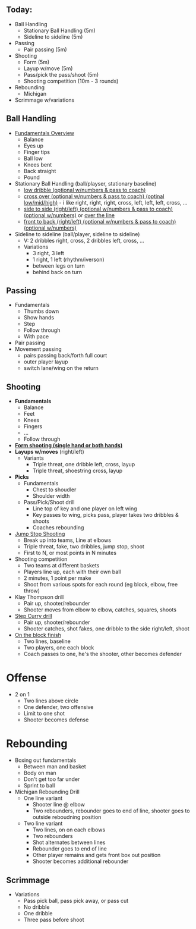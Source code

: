 ## Today:

- Ball Handling
  - Stationary Ball Handling (5m)
  - Sideline to sideline (5m)
- Passing
  - Pair passing (5m)
- Shooting
  - Form (5m)
  - Layup w/move (5m)
  - Pass/pick the pass/shoot (5m)
  - Shooting competition (10m - 3 rounds)
- Rebounding
  - Michigan
- Scrimmage w/variations



## Ball Handling

- [Fundamentals Overview](https://www.youtube.com/watch?v=BmLZlub1D60&list=PLpuFCISxNROJiWWXJmkasd84-SXwUqKjR&index=5)
  - Balance
  - Eyes up
  - Finger tips
  - Ball low
  - Knees bent
  - Back straight
  - Pound
- Stationary Ball Handling (ball/playser, stationary baseline)
  - [low dribble (optional w/numbers & pass to coach)](https://www.youtube.com/watch?v=qBkSOtWQe4o&list=PLpuFCISxNROJiWWXJmkasd84-SXwUqKjR&index=52)
  - [cross over (optional w/numbers & pass to coach) (optinal low/mid/high)](https://www.youtube.com/watch?v=2_Nqc7eXkBM&list=PLpuFCISxNROJiWWXJmkasd84-SXwUqKjR&index=50) - i like right, right, right, cross, left, left, left, cross, ...
  - [side to side (right/left) (optional w/numbers & pass to coach) (optional w/numbers)](https://www.youtube.com/watch?v=L6Po2gUpcFA&list=PLpuFCISxNROJiWWXJmkasd84-SXwUqKjR&index=45) or [over the line](https://www.youtube.com/watch?v=LrqfDY8JRtE&list=PLpuFCISxNROJiWWXJmkasd84-SXwUqKjR&index=34)
  - [front to back (right/left) (optional w/numbers &  pass to coach) (optional w/numbers)](https://www.youtube.com/watch?v=kKh0G1xzN2k&list=PLpuFCISxNROJiWWXJmkasd84-SXwUqKjR&index=44)
- Sideline to sideline (ball/player, sideline to sideline)
  - V: 2 dribbles right, cross, 2 dribbles left, cross, ...
  - Variations
    - 3 right, 3 left
    - 1 right, 1 left (rhythm/iverson)
    - between legs on turn
    - behind back on turn



## Passing

- Fundamentals
  - Thumbs down
  - Show hands
  - Step
  - Follow through
  - With pace
- Pair passing
- Movement passing
  - pairs passing back/forth full court
  - outer player layup
  - switch lane/wing on the return



## Shooting

- **Fundamentals**
  - Balance
  - Feet
  - Knees
  - Fingers
  - ...
  - Follow through
- **[Form shooting (single hand or both hands)](https://www.youtube.com/watch?v=SpjsZAOkq1s&list=PLpuFCISxNROJwR__t2u3Q3bN3Z1Cw2mze&index=9)**
- **Layups w/moves** (right/left)
  - Variants
    - Triple threat, one dribble left, cross, layup
    - Triple threat, shoestring cross, layup
- **Picks**
  - Fundamentals
    - Chest to shoudler
    - Shoulder width
  - Pass/Pick/Shoot drill
    - Line top of key and one player on left wing
    - Key passes to wing, picks pass, player takes two dribbles & shoots
    - Coaches rebounding
- [Jump Stop Shooting](https://www.youtube.com/watch?v=AueLd1-H1V8&list=PLpuFCISxNROJwR__t2u3Q3bN3Z1Cw2mze&index=19)
  - Break up into teams, Line at elbows
  - Triple threat, fake, two dribbles, jump stop, shoot
  - First to N, or most points in N minutes
- Shooting competition
  - Two teams at different baskets
  - Players line up, each with their own ball
  - 2 minutes, 1 point per make
  - Shoot from various spots for each round (eg block, elbow, free throw)
- Klay Thompson drill
  - Pair up, shooter/rebounder
  - Shooter moves from elbow to elbow, catches, squares, shoots
- [Step Curry drill](https://www.youtube.com/watch?v=Auzwv0cDHIc&list=PLpuFCISxNROJwR__t2u3Q3bN3Z1Cw2mze&index=31)
  - Pair up, shooter/rebounder
  - Shooter catches, shot fakes, one dribble to the side right/left, shoot
- [On the block finish](https://www.youtube.com/watch?v=4O54lN9teZU&list=PLpuFCISxNROJwR__t2u3Q3bN3Z1Cw2mze&index=33)
  - Two lines, baseline
  - Two players, one each block
  - Coach passes to one, he's the shooter, other becomes defender
# Offense
- 2 on 1
  - Two lines above circle
  - One defender, two offensive
  - Limit to one shot
  - Shooter becomes defense



# Rebounding

- Boxing out fundamentals
  - Between man and basket
  - Body on man
  - Don't get too far under
  - Sprint to ball
- Michigan Rebounding Drill
  - One line variant
    - Shooter line @ elbow
    - Two rebounders, rebounder goes to end of line, shooter goes to outside reboudning position
  - Two line variant
    - Two lines, on on each elbows
    - Two rebounders
    - Shot alternates between lines
    - Rebounder goes to end of line
    - Other player remains and gets front box out position
    - Shooter becomes additional rebounder



## Scrimmage

- Variations
  - Pass pick ball, pass pick away, or pass cut
  - No dribble
  - One dribble
  - Three pass before shoot
